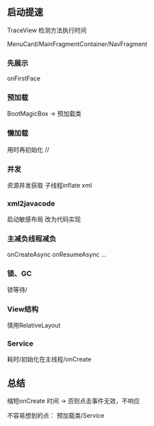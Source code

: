 ## 启动提速

TraceView 检测方法执行时间

MenuCard/MainFragmentContainer/NavFragment

### 先展示

onFirstFace

### 预加载

BootMagicBox -> 预加载类

### 懒加载

用时再初始化 //

### 并发
资源并发获取
子线程inflate xml

### xml2javacode

启动敏感布局 改为代码实现

### 主减负线程减负

onCreateAsync
onResumeAsync ...

### 锁、GC
锁等待/

### View结构

慎用RelativeLayout

### Service
 耗时/初始化在主线程/onCreate

## 总结

缩短onCreate 时间 -> 否则点击事件无效，不响应


不容易想到的点： 预加载类/Service
